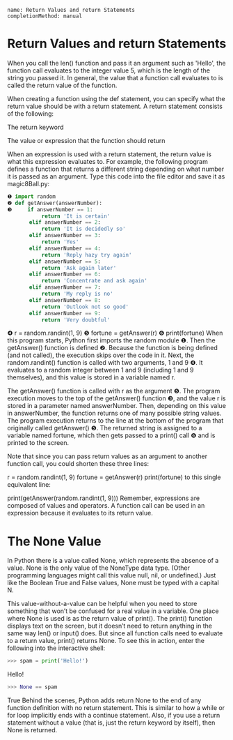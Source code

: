 ```ngMeta
name: Return Values and return Statements
completionMethod: manual
```
# Return Values and return Statements
When you call the len() function and pass it an argument such as 'Hello', the function call evaluates to the integer value 5, which is the length of the string you passed it. In general, the value that a function call evaluates to is called the return value of the function.

When creating a function using the def statement, you can specify what the return value should be with a return statement. A return statement consists of the following:

The return keyword

The value or expression that the function should return

When an expression is used with a return statement, the return value is what this expression evaluates to. For example, the following program defines a function that returns a different string depending on what number it is passed as an argument. Type this code into the file editor and save it as magic8Ball.py:

```python
❶ import random
❷ def getAnswer(answerNumber):
❸     if answerNumber == 1:
           return 'It is certain'
       elif answerNumber == 2:
           return 'It is decidedly so'
       elif answerNumber == 3:
           return 'Yes'
       elif answerNumber == 4:
           return 'Reply hazy try again'
       elif answerNumber == 5:
           return 'Ask again later'
       elif answerNumber == 6:
           return 'Concentrate and ask again'
       elif answerNumber == 7:
           return 'My reply is no'
       elif answerNumber == 8:
           return 'Outlook not so good'
       elif answerNumber == 9:
           return 'Very doubtful'
```
❹ r = random.randint(1, 9)
❺ fortune = getAnswer(r)
❻ print(fortune)
When this program starts, Python first imports the random module ❶. Then the getAnswer() function is defined ❷. Because the function is being defined (and not called), the execution skips over the code in it. Next, the random.randint() function is called with two arguments, 1 and 9 ❹. It evaluates to a random integer between 1 and 9 (including 1 and 9 themselves), and this value is stored in a variable named r.

The getAnswer() function is called with r as the argument ❺. The program execution moves to the top of the getAnswer() function ❸, and the value r is stored in a parameter named answerNumber. Then, depending on this value in answerNumber, the function returns one of many possible string values. The program execution returns to the line at the bottom of the program that originally called getAnswer() ❺. The returned string is assigned to a variable named fortune, which then gets passed to a print() call ❻ and is printed to the screen.

Note that since you can pass return values as an argument to another function call, you could shorten these three lines:


r = random.randint(1, 9)
fortune = getAnswer(r)
print(fortune)
to this single equivalent line:


print(getAnswer(random.randint(1, 9)))
Remember, expressions are composed of values and operators. A function call can be used in an expression because it evaluates to its return value.

# The None Value
In Python there is a value called None, which represents the absence of a value. None is the only value of the NoneType data type. (Other programming languages might call this value null, nil, or undefined.) Just like the Boolean True and False values, None must be typed with a capital N.

This value-without-a-value can be helpful when you need to store something that won’t be confused for a real value in a variable. One place where None is used is as the return value of print(). The print() function displays text on the screen, but it doesn’t need to return anything in the same way len() or input() does. But since all function calls need to evaluate to a return value, print() returns None. To see this in action, enter the following into the interactive shell:

```python
>>> spam = print('Hello!')
```
Hello!
```python
>>> None == spam
```
True
Behind the scenes, Python adds return None to the end of any function definition with no return statement. This is similar to how a while or for loop implicitly ends with a continue statement. Also, if you use a return statement without a value (that is, just the return keyword by itself), then None is returned.
